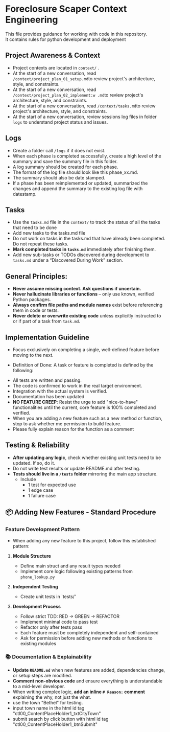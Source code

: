 # Foreclosure Scaper Context Engineering 

This file provides guidance for working with code in this repository.  
It contains rules for python development and deployment 

## Project Awareness & Context
- Project contexts are located in `context/` .
- At the start of a new conversation, read `/context/project_plan_01_setup.md`to review project's architecture, style, and constraints.
- At the start of a new conversation, read `/context/project_plan_02_implement:w
.md`to review project's architecture, style, and constraints.
- At the start of a new conversation, read `/context/tasks.md`to review project's architecture, style, and constraints.
- At the start of a new conversation, review sessions log files in folder `logs` to understand project status and issues.

## Logs
- Create a folder call `/logs` if it does not exist.
- When each phase is completed successfully, create a high level of the summary and save the summary file in this folder.
- A log summary should be created for each phase.
- The format of the log file should look like this phase_xx.md.
- The summary should also be date stamped.
- If a phase has been reimplemented or updated, summarized the changes and append the summary to the existing log file with datestamp. 

## Tasks 
- Use the `tasks.md` file in the `context/` to track the status of all the tasks that need to be done
- Add new tasks to the tasks.md file 
- Do not work on tasks in the tasks.md that have already been completed.  Do not repeat these tasks.
- **Mark completed tasks in `tasks.md`** immediately after finishing them.
- Add new sub-tasks or TODOs discovered during development to `tasks.md` under a “Discovered During Work” section.

## General Principles:
- **Never assume missing context. Ask questions if uncertain.**
- **Never hallucinate libraries or functions** – only use known, verified Python packages.
- **Always confirm file paths and module names** exist before referencing them in code or tests.
- **Never delete or overwrite existing code** unless explicitly instructed to or if part of a task from `task.md`.

## Implementation Guideline
- Focus exclusively on completing a single, well-defined feature before moving to the next.
* Definition of Done: A task or feature is completed is defined by the following:
- All tests are written and passing.
- The code is confirmed to work in the real target environment.
- Integration with the actual system is verified.
- Documentation has been updated
- **NO FEATURE CREEP**: Resist the urge to add "nice-to-have" functionalities until the current, core feature is 100% completed and verified.
- When you are adding a new feature such as a new method or function, stop to ask whether me permission to build feature.
- Please fully explain reason for the function as a comment

## Testing & Reliability
- **After updating any logic**, check whether existing unit tests need to be updated. If so, do it.
- Do not write test results or update README.md after testing.
- **Tests should live in a `/tests` folder** mirroring the main app structure.
  - Include 
    - 1 test for expected use
    - 1 edge case
    - 1 failure case

## 📦 Adding New Features - Standard Procedure

### Feature Development Pattern
* When adding any new feature to this project, follow this established pattern:

1. **Module Structure**
   - Define main struct and any result types needed
   - Implement core logic following existing patterns from `phone_lookup.py` 

2. **Independent Testing**
   - Create unit tests in `tests/'

5. **Development Process**
   - Follow strict TDD: RED → GREEN → REFACTOR
   - Implement minimal code to pass test
   - Refactor only after tests pass
   - Each feature must be completely independent and self-contained
   - Ask for permission before adding new methods or functions to existing modules


### 📚 Documentation & Explainability
- **Update `README.md`** when new features are added, dependencies change, or setup steps are modified.
- **Comment non-obvious code** and ensure everything is understandable to a mid-level developer.
- When writing complex logic, **add an inline `# Reason:` comment** explaining the why, not just the what.
- use the town "Bethel" for testing.
- input town name in the html id tag "ctl00_ContentPlaceHolder1_txtCityTown"
- submit search by click button with html id tag "ctl00_ContentPlaceHolder1_btnSubmit"